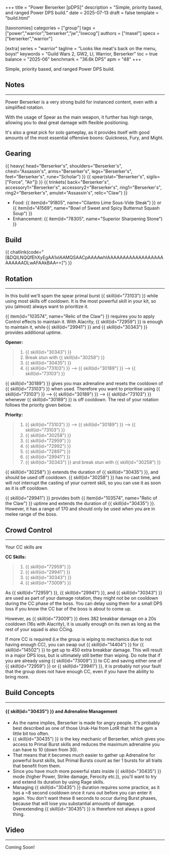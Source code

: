 +++
title = "Power Berserker [pDPS]"
description = "Simple, priority based, and ranged Power DPS build."
date = 2025-07-13
draft = false
template = "build.html"

[taxonomies]
categories = ["group"]
tags = ["power","warrior","berserker","jw","lowcog"]
authors = ["masel"]
specs = ["berserker","warrior"]

[extra]
series = "warrior"
tagline = "Looks like meat's back on the menu, boys!"
keywords = "Guild Wars 2, GW2, LI, Warrior, Berserker"
toc = true
balance = "2025-06"
benchmark = "36.6k DPS"
apm = "48"
+++

Simple, priority based, and ranged Power DPS build.

## Notes

---

Power Berserker is a very strong build for instanced content, even with a simplified rotation.

With the usage of Spear as the main weapon, it further has high range, allowing you to deal great damage with flexible positioning.

It's also a great pick for solo gameplay, as it provides itself with good amounts of the most essential offensive boons: Quickness, Fury, and Might. 

## Gearing

{{ heavy(
	head="Berserker's",
	shoulders="Berserker's",
	chest="Assassin's",
	arms="Berserker's",
	legs="Berserker's",
	feet="Berserker's",
	rune="Scholar") }}
{{ spear(stat="Berserker's", sigils=["Force", "Air"]) }}
{{ trinkets(
	back="Berserker's",
	accessory1="Berserker's",
	accessory2="Berserker's",
	ring1="Berserker's",
	ring2="Berserker's",
	amulet="Assassin's",
	relic="Claw") }}

- Food: {{ item(id="91805", name="Cilantro Lime Sous-Vide Steak") }} or {{ item(id="41569", name="Bowl of Sweet and Spicy Butternut Squash Soup") }}
- Enhancement: {{ item(id="78305", name="Superior Sharpening Stone") }}

## Build

{{ chatlink(code="[&DQILNQQfEhXyEgAA1xIAAMQSAACpAAAAwhIAAAAAAAAAAAAAAAAAAAAAAAADLwAFAAkBAA==]") }}


## Rotation

---

In this build we'll spam the spear primal burst {{ skill(id="73103") }} while using most skills off cooldown. It is the most powerful skill in your kit, so you (almost) always want to prioritize it.

{{ item(id="103574", name="Relic of the Claw") }} requires you to apply Control effects to maintain it. With Alacrity, {{ skill(id="72959") }} is enough to maintain it, while {{ skill(id="29941") }} and {{ skill(id="30343") }} provides additional uptime.

**Opener:**
> 1. {{ skill(id="30343") }}
> 2. Break stun with {{ skill(id="30258") }}
> 3. {{ skill(id="30435") }}
> 4. {{ skill(id="73103") }} --> {{ skill(id="30189") }} --> {{ skill(id="73103") }}

{{ skill(id="30189") }} gives you max adrenaline and resets the cooldown of {{ skill(id="73103") }} when used. Therefore you want to prioritise using {{ skill(id="73103") }} --> {{ skill(id="30189") }} --> {{ skill(id="73103") }} whenever {{ skill(id="30189") }} is off cooldown. The rest of your rotation follows the priority given below.

**Priority:**
> 1. {{ skill(id="73103") }} --> {{ skill(id="30189") }} --> {{ skill(id="73103") }}
> 2. {{ skill(id="30258") }}
> 3. {{ skill(id="72959") }}
> 4. {{ skill(id="72992") }}
> 5. {{ skill(id="72897") }}
> 6. {{ skill(id="29941") }}
> 7. {{ skill(id="30343") }} and break stun with {{ skill(id="30258") }}

{{ skill(id="30258") }} extends the duration of {{ skill(id="30435") }}, and should be used off cooldown. {{ skill(id="30258") }} has no cast time, and will not interrupt the casting of your current skill, so you can use it as soon as it is off cooldown.

{{ skill(id="29941") }} provides both {{ item(id="103574", name="Relic of the Claw") }} uptime and extends the duration of {{ skill(id="30435") }}. However, it has a range of 170 and should only be used when you are in melee range of the boss.

## Crowd Control

---

Your CC skills are

**CC Skills:**
> 1. {{ skill(id="72959") }}
> 2. {{ skill(id="29941") }}
> 3. {{ skill(id="30343") }}
> 4. {{ skill(id="73009") }}

As {{ skill(id="72959") }}, {{ skill(id="29941") }}, and {{ skill(id="30343") }} are used as part of your damage rotation, they might not be on cooldown during the CC phase of the boss. You can delay using them for a small DPS loss if you know the CC bar of the boss is about to come up.

However, as {{ skill(id="73009") }} does 382 breakbar damage on a 20s cooldown (16s with Alacrity), it is usually enough on its own as long as the rest of your squad is also CCing.

If more CC is required (i.e the group is wiping to mechanics due to not having enough CC), you can swap out {{ skill(id="14404") }} for {{ skill(id="14502") }} to get up to 450 extra breakbar damage. This will result in a major DPS loss, but is ultimately still better than wiping. Do note that if you are already using {{ skill(id="73009") }} to CC and saving either one of {{ skill(id="72959") }} or {{ skill(id="29941") }}, it is probably not your fault that the group does not have enough CC, even if you have the ability to bring more.

## Build Concepts

---

#### {{ skill(id="30435") }} and Adrenaline Management

- As the name implies, Berserker is made for angry people. It's probably best described as one of those Uruk-Hai from LotR that hit the gym a little bit too often.
- {{ skill(id="30435") }} is the key mechanic of Berserker, which gives you access to Primal Burst skills and reduces the maximum adrenaline you can have to 10 (down from 30).
- That means that it becomes much easier to gather up Adrenaline for powerful burst skills, but Primal Bursts count as tier 1 bursts for all traits that benefit from them.
- Since you have much more powerful stats inside {{ skill(id="30435") }} mode (higher Power, Strike damage, Ferocity etc.)), you'll want to try and extend its duration by using Rage skills.
- Managing {{ skill(id="30435") }} duration requires some practice, as it has a ~8 second cooldown once it runs out before you can enter it again. You don't want these 8 seconds to occur during Burst phases, because that will lose you substantial amounts of damage. Overextending {{ skill(id="30435") }} is therefore not always a good thing.

## Video

---

Coming Soon!
